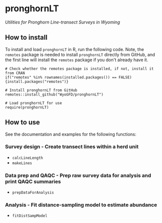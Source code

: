 # pronghornLT
*Utilities for Pronghorn Line-transect Surveys in Wyoming*

## How to install
To install and load `pronghornLT` in R, run the following code.  Note, the 
`remotes` package is needed to install `pronghornLT` directly from GitHub, and 
the first line will install the `remotes` package if you don't already have it.

```
# Check whether the remotes package is installed, if not, install it from CRAN
if("remotes" %in% rownames(installed.packages()) == FALSE) {install.packages("remotes")}

# Install pronghornLT from GitHub
remotes::install_github("WyoGFD/pronghornLT")

# Load pronghornLT for use
require(pronghornLT)
```

## How to use
See the documentation and examples for the following functions:

### Survey design - Create transect lines within a herd unit
- `calcLineLength`
- `makeLines`

### Data prep and QAQC - Prep raw survey data for analysis and print QAQC summaries
- `prepDataForAnalysis`

### Analysis - Fit distance-sampling model to estimate abundance
- `fitDistSampModel`
